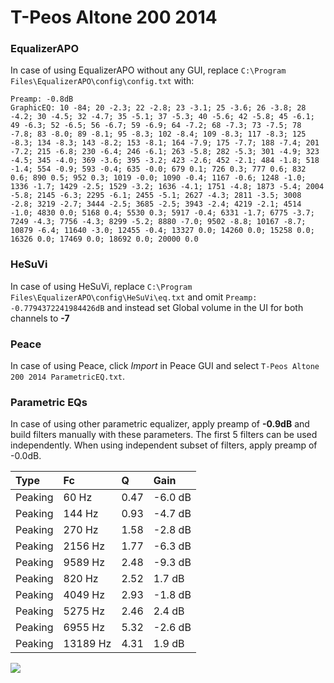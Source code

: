 # T-Peos Altone 200 2014

### EqualizerAPO
In case of using EqualizerAPO without any GUI, replace `C:\Program Files\EqualizerAPO\config\config.txt`
with:
```
Preamp: -0.8dB
GraphicEQ: 10 -84; 20 -2.3; 22 -2.8; 23 -3.1; 25 -3.6; 26 -3.8; 28 -4.2; 30 -4.5; 32 -4.7; 35 -5.1; 37 -5.3; 40 -5.6; 42 -5.8; 45 -6.1; 49 -6.3; 52 -6.5; 56 -6.7; 59 -6.9; 64 -7.2; 68 -7.3; 73 -7.5; 78 -7.8; 83 -8.0; 89 -8.1; 95 -8.3; 102 -8.4; 109 -8.3; 117 -8.3; 125 -8.3; 134 -8.3; 143 -8.2; 153 -8.1; 164 -7.9; 175 -7.7; 188 -7.4; 201 -7.2; 215 -6.8; 230 -6.4; 246 -6.1; 263 -5.8; 282 -5.3; 301 -4.9; 323 -4.5; 345 -4.0; 369 -3.6; 395 -3.2; 423 -2.6; 452 -2.1; 484 -1.8; 518 -1.4; 554 -0.9; 593 -0.4; 635 -0.0; 679 0.1; 726 0.3; 777 0.6; 832 0.6; 890 0.5; 952 0.3; 1019 -0.0; 1090 -0.4; 1167 -0.6; 1248 -1.0; 1336 -1.7; 1429 -2.5; 1529 -3.2; 1636 -4.1; 1751 -4.8; 1873 -5.4; 2004 -5.8; 2145 -6.3; 2295 -6.1; 2455 -5.1; 2627 -4.3; 2811 -3.5; 3008 -2.8; 3219 -2.7; 3444 -2.5; 3685 -2.5; 3943 -2.4; 4219 -2.1; 4514 -1.0; 4830 0.0; 5168 0.4; 5530 0.3; 5917 -0.4; 6331 -1.7; 6775 -3.7; 7249 -4.3; 7756 -4.3; 8299 -5.2; 8880 -7.0; 9502 -8.8; 10167 -8.7; 10879 -6.4; 11640 -3.0; 12455 -0.4; 13327 0.0; 14260 0.0; 15258 0.0; 16326 0.0; 17469 0.0; 18692 0.0; 20000 0.0
```

### HeSuVi
In case of using HeSuVi, replace `C:\Program Files\EqualizerAPO\config\HeSuVi\eq.txt` and omit `Preamp:
-0.7794372241984426dB` and instead set Global volume in the UI for both channels to **-7**

### Peace
In case of using Peace, click *Import* in Peace GUI and select `T-Peos Altone 200 2014 ParametricEQ.txt`.

### Parametric EQs
In case of using other parametric equalizer, apply preamp of **-0.9dB** and build filters manually
with these parameters. The first 5 filters can be used independently.
When using independent subset of filters, apply preamp of -0.0dB.

| Type    | Fc       |    Q | Gain    |
|:--------|:---------|:-----|:--------|
| Peaking | 60 Hz    | 0.47 | -6.0 dB |
| Peaking | 144 Hz   | 0.93 | -4.7 dB |
| Peaking | 270 Hz   | 1.58 | -2.8 dB |
| Peaking | 2156 Hz  | 1.77 | -6.3 dB |
| Peaking | 9589 Hz  | 2.48 | -9.3 dB |
| Peaking | 820 Hz   | 2.52 | 1.7 dB  |
| Peaking | 4049 Hz  | 2.93 | -1.8 dB |
| Peaking | 5275 Hz  | 2.46 | 2.4 dB  |
| Peaking | 6955 Hz  | 5.32 | -2.6 dB |
| Peaking | 13189 Hz | 4.31 | 1.9 dB  |

![](https://raw.githubusercontent.com/jaakkopasanen/AutoEq/master/results/innerfidelity/sbaf-serious/T-Peos%20Altone%20200%202014/T-Peos%20Altone%20200%202014.png)